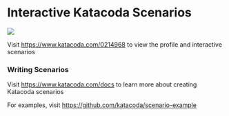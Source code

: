 # Interactive Katacoda Scenarios

[![](http://shields.katacoda.com/katacoda/0214968/count.svg)](https://www.katacoda.com/0214968 "Get your profile on Katacoda.com")

Visit https://www.katacoda.com/0214968 to view the profile and interactive scenarios

### Writing Scenarios
Visit https://www.katacoda.com/docs to learn more about creating Katacoda scenarios

For examples, visit https://github.com/katacoda/scenario-example

